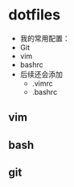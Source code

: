 # dotfiles

- 我的常用配置：
- Git
- vim
- bashrc
- 后续还会添加
    - .vimrc
    - .bashrc


## vim


## bash


## git
